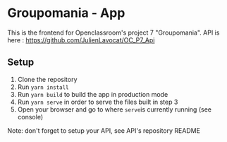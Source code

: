 # Groupomania - App

This is the frontend for Openclassroom's project 7 "Groupomania".
API is here : https://github.com/JulienLavocat/OC_P7_Api

## Setup

1. Clone the repository
2. Run `yarn install`
3. Run `yarn build` to build the app in production mode
4. Run `yarn serve` in order to serve the files built in step 3
5. Open your browser and go to where `serve`is currently running (see console)

Note: don't forget to setup your API, see API's repository README
